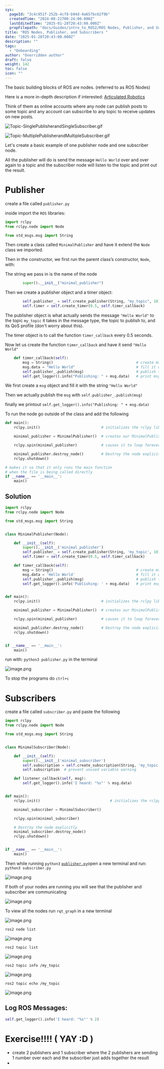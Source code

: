 ```yaml
---
sys:
  pageId: "3c4c951f-252b-4cf8-b94d-4a657bc62f9b"
  createdTime: "2024-08-21T00:24:00.000Z"
  lastEditedTime: "2025-01-28T20:43:00.000Z"
  propFilepath: "docs/Guides/intro_to_ROS2/ROS Nodes, Publisher, and Subscribers .md"
title: "ROS Nodes, Publisher, and Subscribers "
date: "2025-01-28T20:43:00.000Z"
description: ""
tags:
  - "Onboarding"
author: "Overridden author"
draft: false
weight: 142
toc: false
icon: ""
---
```


The basic building blocks of ROS are nodes. (referred to as ROS Nodes)

Here is a more in-depth description if interested: [Articulated Robotics](https://articulatedrobotics.xyz/tutorials/ready-for-ros/ros-overview#2-nodes)

Think of them as online accounts where any node can publish posts to some topic and any account can subscribe to any topic to receive updates on new posts.

![Topic-SinglePublisherandSingleSubscriber.gif](https://docs.ros.org/en/humble/_images/Topic-SinglePublisherandSingleSubscriber.gif)

![Topic-MultiplePublisherandMultipleSubscriber.gif](https://docs.ros.org/en/humble/_images/Topic-MultiplePublisherandMultipleSubscriber.gif)

Let's create a basic example of one publisher node and one subscriber node.

All the publisher will do is send the message `Hello World` over and over again to a topic and the subscriber node will listen to the topic and print out the result.

# Publisher

create a file called `publisher.py` 

inside import the `ROS` libraries:

```python
import rclpy
from rclpy.node import Node

from std_msgs.msg import String
```

Then create a class called `MinimalPublisher` and have it extend the `Node` class we imported.

Then in the constructor, we first run the parent class’s constructor, `Node`, with:

The string we pass in is the name of the node

```python
        super().__init__("minimal_publisher")
```

Then we create a publisher object and a timer object:

```python
        self.publisher_ = self.create_publisher(String, "my_topic", 10)
        self.timer = self.create_timer(0.5, self.timer_callback)
```

The publisher object is what actually sends the message `"Hello World"` to the topic `my_topic` it takes in the message type, the topic to publish to, and its QoS profile (don't worry about this).

The timer object is to call the function `timer_callback` every 0.5 seconds.

Now let us create the function `timer_callback` and have it send `"Hello World"`

```python
    def timer_callback(self):
        msg = String()                                      # create msg object
        msg.data = "Hello World"                            # fill it with data
        self.publisher_.publish(msg)                        # publish the message
        self.get_logger().info("Publishing: " + msg.data)   # print msg
```

We first create a `msg` object and fill it with the string `"Hello World"`

Then we actually publish the `msg` with `self.publisher_.publish(msg)`

finally we printout `self.get_logger().info("Publishing: " + msg.data)`

To run the node go outside of the class and add the following

```python
def main():
    rclpy.init()                            # initializes the rclpy library

    minimal_publisher = MinimalPublisher()  # creates our MinimalPublisher object

    rclpy.spin(minimal_publisher)           # causes it to loop forever

    minimal_publisher.destroy_node()        # Destroy the node explicitly
    rclpy.shutdown()

# makes it so that it only runs the main function
# when the file is being called directly
if __name__ == '__main__': 
    main()
```

## Solution

```python
import rclpy
from rclpy.node import Node

from std_msgs.msg import String


class MinimalPublisher(Node):

    def __init__(self):
        super().__init__('minimal_publisher')
        self.publisher_ = self.create_publisher(String, 'my_topic', 10)
        self.timer = self.create_timer(0.5, self.timer_callback)

    def timer_callback(self):
        msg = String()                                      # create msg object
        msg.data = 'Hello World'                            # fill it with data
        self.publisher_.publish(msg)                        # publish the message
        self.get_logger().info('Publishing: ' + msg.data)   # print msg


def main():
    rclpy.init()                            # initializes the rclpy library

    minimal_publisher = MinimalPublisher()  # creates our MinimalPublisher object

    rclpy.spin(minimal_publisher)           # causes it to loop forever

    minimal_publisher.destroy_node()        # Destroy the node explicitly
    rclpy.shutdown()


if __name__ == '__main__':
    main()
```

run with: `python3 publisher.py` in the terminal

![image.png](https://prod-files-secure.s3.us-west-2.amazonaws.com/d518164a-d88e-44d1-a4ee-3adb3bd8bce0/9214accb-ad5b-44f1-a31c-b3167c59138b/image.png?X-Amz-Algorithm=AWS4-HMAC-SHA256&X-Amz-Content-Sha256=UNSIGNED-PAYLOAD&X-Amz-Credential=ASIAZI2LB4666N424D3N%2F20250409%2Fus-west-2%2Fs3%2Faws4_request&X-Amz-Date=20250409T190700Z&X-Amz-Expires=3600&X-Amz-Security-Token=IQoJb3JpZ2luX2VjEBsaCXVzLXdlc3QtMiJGMEQCIB5G8U%2B178TVVuNt%2B74Yxd6qhsG%2BOZIfZ0hWKGuq3p2uAiAZigLMHDQ%2FuUjVwHf97O8Yes5315PmalNREBrp4ibsJyqIBAiU%2F%2F%2F%2F%2F%2F%2F%2F%2F%2F8BEAAaDDYzNzQyMzE4MzgwNSIMUo9GCms4qj3T37PvKtwDt7az5xVptRZWYeRql4HZXsVqzfiiOIWfyMrcDE4A9v48tVC22s2XQeIvQ%2FsWo8YccjJd%2BxoJKWmqpOS7DSa6DBGEKIVdoZvlZk4D4vEY8GRBcM%2BtnDSko1T69yJf46Re7Q4SWKIciVOGrAzHFI6Zrs8D5ED7WgxiLF6wsEayNBaeuZ0kKKPL20V7VukyndV72hAABnAfwaZBF7zqhLSGV14EBzYt8FJ%2FshuNYSVJrVcuvMbX%2BHPyaz5kz81BS8%2B%2FH%2Fg10cG4JQLcdO2ApBypYROacQRAKzNETGSz%2BBhrtAWE%2BAmjnk1QgwBpvLiSlVQLPnlYpcPXeD%2B7EgEOTrNA%2BtzknQv0%2FgG%2F3YyYC2C033DDc%2FDsVePJb9as%2FuiX1qGvMTIdrWe2yCdrnGWt%2Bo0HECwI%2FIF6NxxAO5JVnqdbPgZzCA0TsinC0l2dkEW9RzfQ5EtItD3UbtZuc6AoBTeZWl0rJhGsfuMIAW4OXhTDxAYA6JD9c2I8MWRuNKODlOfOW3bJDVDGPwM%2Bir5wFUM1onzstlYFsUavNkU3Ux1LGQCV6zf1CQKTYqgzzSFkmCqykt%2FGXN1cIvQSbvrh9MgapBoZ5BtDa6QI2K4Q2i%2Bimr107T9pRjqCHMnNfMYw0PravwY6pgGn6rEtIhCmZj1eNw69EbbmW0k2%2FBCF6nu6PsrfuWscZ7HkelTdX3FiveUqlwhqdsDgDulBhme%2BgnW516hW%2F5Wo4uoTyVqf1CeyVKZwuHFYr3HIYo4TH6znO36vwtljv2cLCz7ogrV%2F6COlAqMAWe2%2BNO4Nkaleoc8vRnIt4sp3iBS8hcm02RIS8n%2BVmtc4jCjKSww7WTe5XwLgHajtqDFGBuEeNg8%2F&X-Amz-Signature=568d6dcdac9dfc7bebd997f82b651d55c1990a25a98653f33a5e0cedd24eeda8&X-Amz-SignedHeaders=host&x-id=GetObject)

To stop the programs do `ctrl+c`

# Subscribers

create a file called `subscriber.py` and paste the following

```python
import rclpy
from rclpy.node import Node

from std_msgs.msg import String


class MinimalSubscriber(Node):

    def __init__(self):
        super().__init__('minimal_subscriber')
        self.subscription = self.create_subscription(String, 'my_topic', self.listener_callback, 10)
        self.subscription  # prevent unused variable warning

    def listener_callback(self, msg):
        self.get_logger().info('I heard: "%s"' % msg.data)


def main():
    rclpy.init()                                # initializes the rclpy library

    minimal_subscriber = MinimalSubscriber()

    rclpy.spin(minimal_subscriber)

    # Destroy the node explicitly
    minimal_subscriber.destroy_node()
    rclpy.shutdown()


if __name__ == '__main__':
    main()
```

Then while running `python3` [`publisher.py`](http://publisher.py/)open a new terminal and run: `python3 subscriber.py` 

![image.png](https://prod-files-secure.s3.us-west-2.amazonaws.com/d518164a-d88e-44d1-a4ee-3adb3bd8bce0/611fccf2-c738-4dbd-94e9-98f209092866/image.png?X-Amz-Algorithm=AWS4-HMAC-SHA256&X-Amz-Content-Sha256=UNSIGNED-PAYLOAD&X-Amz-Credential=ASIAZI2LB4666N424D3N%2F20250409%2Fus-west-2%2Fs3%2Faws4_request&X-Amz-Date=20250409T190700Z&X-Amz-Expires=3600&X-Amz-Security-Token=IQoJb3JpZ2luX2VjEBsaCXVzLXdlc3QtMiJGMEQCIB5G8U%2B178TVVuNt%2B74Yxd6qhsG%2BOZIfZ0hWKGuq3p2uAiAZigLMHDQ%2FuUjVwHf97O8Yes5315PmalNREBrp4ibsJyqIBAiU%2F%2F%2F%2F%2F%2F%2F%2F%2F%2F8BEAAaDDYzNzQyMzE4MzgwNSIMUo9GCms4qj3T37PvKtwDt7az5xVptRZWYeRql4HZXsVqzfiiOIWfyMrcDE4A9v48tVC22s2XQeIvQ%2FsWo8YccjJd%2BxoJKWmqpOS7DSa6DBGEKIVdoZvlZk4D4vEY8GRBcM%2BtnDSko1T69yJf46Re7Q4SWKIciVOGrAzHFI6Zrs8D5ED7WgxiLF6wsEayNBaeuZ0kKKPL20V7VukyndV72hAABnAfwaZBF7zqhLSGV14EBzYt8FJ%2FshuNYSVJrVcuvMbX%2BHPyaz5kz81BS8%2B%2FH%2Fg10cG4JQLcdO2ApBypYROacQRAKzNETGSz%2BBhrtAWE%2BAmjnk1QgwBpvLiSlVQLPnlYpcPXeD%2B7EgEOTrNA%2BtzknQv0%2FgG%2F3YyYC2C033DDc%2FDsVePJb9as%2FuiX1qGvMTIdrWe2yCdrnGWt%2Bo0HECwI%2FIF6NxxAO5JVnqdbPgZzCA0TsinC0l2dkEW9RzfQ5EtItD3UbtZuc6AoBTeZWl0rJhGsfuMIAW4OXhTDxAYA6JD9c2I8MWRuNKODlOfOW3bJDVDGPwM%2Bir5wFUM1onzstlYFsUavNkU3Ux1LGQCV6zf1CQKTYqgzzSFkmCqykt%2FGXN1cIvQSbvrh9MgapBoZ5BtDa6QI2K4Q2i%2Bimr107T9pRjqCHMnNfMYw0PravwY6pgGn6rEtIhCmZj1eNw69EbbmW0k2%2FBCF6nu6PsrfuWscZ7HkelTdX3FiveUqlwhqdsDgDulBhme%2BgnW516hW%2F5Wo4uoTyVqf1CeyVKZwuHFYr3HIYo4TH6znO36vwtljv2cLCz7ogrV%2F6COlAqMAWe2%2BNO4Nkaleoc8vRnIt4sp3iBS8hcm02RIS8n%2BVmtc4jCjKSww7WTe5XwLgHajtqDFGBuEeNg8%2F&X-Amz-Signature=82bd4436373900cfb88b14adaec15df12bee79f070c623e160edd392591375c7&X-Amz-SignedHeaders=host&x-id=GetObject)

If both of your nodes are running you will see that the publisher and subscriber are communicating

![image.png](https://prod-files-secure.s3.us-west-2.amazonaws.com/d518164a-d88e-44d1-a4ee-3adb3bd8bce0/eea428b5-1cf0-43bb-a30b-81cbaf6c5c78/image.png?X-Amz-Algorithm=AWS4-HMAC-SHA256&X-Amz-Content-Sha256=UNSIGNED-PAYLOAD&X-Amz-Credential=ASIAZI2LB4666N424D3N%2F20250409%2Fus-west-2%2Fs3%2Faws4_request&X-Amz-Date=20250409T190700Z&X-Amz-Expires=3600&X-Amz-Security-Token=IQoJb3JpZ2luX2VjEBsaCXVzLXdlc3QtMiJGMEQCIB5G8U%2B178TVVuNt%2B74Yxd6qhsG%2BOZIfZ0hWKGuq3p2uAiAZigLMHDQ%2FuUjVwHf97O8Yes5315PmalNREBrp4ibsJyqIBAiU%2F%2F%2F%2F%2F%2F%2F%2F%2F%2F8BEAAaDDYzNzQyMzE4MzgwNSIMUo9GCms4qj3T37PvKtwDt7az5xVptRZWYeRql4HZXsVqzfiiOIWfyMrcDE4A9v48tVC22s2XQeIvQ%2FsWo8YccjJd%2BxoJKWmqpOS7DSa6DBGEKIVdoZvlZk4D4vEY8GRBcM%2BtnDSko1T69yJf46Re7Q4SWKIciVOGrAzHFI6Zrs8D5ED7WgxiLF6wsEayNBaeuZ0kKKPL20V7VukyndV72hAABnAfwaZBF7zqhLSGV14EBzYt8FJ%2FshuNYSVJrVcuvMbX%2BHPyaz5kz81BS8%2B%2FH%2Fg10cG4JQLcdO2ApBypYROacQRAKzNETGSz%2BBhrtAWE%2BAmjnk1QgwBpvLiSlVQLPnlYpcPXeD%2B7EgEOTrNA%2BtzknQv0%2FgG%2F3YyYC2C033DDc%2FDsVePJb9as%2FuiX1qGvMTIdrWe2yCdrnGWt%2Bo0HECwI%2FIF6NxxAO5JVnqdbPgZzCA0TsinC0l2dkEW9RzfQ5EtItD3UbtZuc6AoBTeZWl0rJhGsfuMIAW4OXhTDxAYA6JD9c2I8MWRuNKODlOfOW3bJDVDGPwM%2Bir5wFUM1onzstlYFsUavNkU3Ux1LGQCV6zf1CQKTYqgzzSFkmCqykt%2FGXN1cIvQSbvrh9MgapBoZ5BtDa6QI2K4Q2i%2Bimr107T9pRjqCHMnNfMYw0PravwY6pgGn6rEtIhCmZj1eNw69EbbmW0k2%2FBCF6nu6PsrfuWscZ7HkelTdX3FiveUqlwhqdsDgDulBhme%2BgnW516hW%2F5Wo4uoTyVqf1CeyVKZwuHFYr3HIYo4TH6znO36vwtljv2cLCz7ogrV%2F6COlAqMAWe2%2BNO4Nkaleoc8vRnIt4sp3iBS8hcm02RIS8n%2BVmtc4jCjKSww7WTe5XwLgHajtqDFGBuEeNg8%2F&X-Amz-Signature=b3ffe11cd479ab728d6e23cc313b88ae2df51785377bbcb99a070da8356ad6cc&X-Amz-SignedHeaders=host&x-id=GetObject)

To view all the nodes run `rqt_graph` in a new terminal

![image.png](https://prod-files-secure.s3.us-west-2.amazonaws.com/d518164a-d88e-44d1-a4ee-3adb3bd8bce0/1d98e964-4318-4d62-b5c4-8c8f78368598/image.png?X-Amz-Algorithm=AWS4-HMAC-SHA256&X-Amz-Content-Sha256=UNSIGNED-PAYLOAD&X-Amz-Credential=ASIAZI2LB4666N424D3N%2F20250409%2Fus-west-2%2Fs3%2Faws4_request&X-Amz-Date=20250409T190700Z&X-Amz-Expires=3600&X-Amz-Security-Token=IQoJb3JpZ2luX2VjEBsaCXVzLXdlc3QtMiJGMEQCIB5G8U%2B178TVVuNt%2B74Yxd6qhsG%2BOZIfZ0hWKGuq3p2uAiAZigLMHDQ%2FuUjVwHf97O8Yes5315PmalNREBrp4ibsJyqIBAiU%2F%2F%2F%2F%2F%2F%2F%2F%2F%2F8BEAAaDDYzNzQyMzE4MzgwNSIMUo9GCms4qj3T37PvKtwDt7az5xVptRZWYeRql4HZXsVqzfiiOIWfyMrcDE4A9v48tVC22s2XQeIvQ%2FsWo8YccjJd%2BxoJKWmqpOS7DSa6DBGEKIVdoZvlZk4D4vEY8GRBcM%2BtnDSko1T69yJf46Re7Q4SWKIciVOGrAzHFI6Zrs8D5ED7WgxiLF6wsEayNBaeuZ0kKKPL20V7VukyndV72hAABnAfwaZBF7zqhLSGV14EBzYt8FJ%2FshuNYSVJrVcuvMbX%2BHPyaz5kz81BS8%2B%2FH%2Fg10cG4JQLcdO2ApBypYROacQRAKzNETGSz%2BBhrtAWE%2BAmjnk1QgwBpvLiSlVQLPnlYpcPXeD%2B7EgEOTrNA%2BtzknQv0%2FgG%2F3YyYC2C033DDc%2FDsVePJb9as%2FuiX1qGvMTIdrWe2yCdrnGWt%2Bo0HECwI%2FIF6NxxAO5JVnqdbPgZzCA0TsinC0l2dkEW9RzfQ5EtItD3UbtZuc6AoBTeZWl0rJhGsfuMIAW4OXhTDxAYA6JD9c2I8MWRuNKODlOfOW3bJDVDGPwM%2Bir5wFUM1onzstlYFsUavNkU3Ux1LGQCV6zf1CQKTYqgzzSFkmCqykt%2FGXN1cIvQSbvrh9MgapBoZ5BtDa6QI2K4Q2i%2Bimr107T9pRjqCHMnNfMYw0PravwY6pgGn6rEtIhCmZj1eNw69EbbmW0k2%2FBCF6nu6PsrfuWscZ7HkelTdX3FiveUqlwhqdsDgDulBhme%2BgnW516hW%2F5Wo4uoTyVqf1CeyVKZwuHFYr3HIYo4TH6znO36vwtljv2cLCz7ogrV%2F6COlAqMAWe2%2BNO4Nkaleoc8vRnIt4sp3iBS8hcm02RIS8n%2BVmtc4jCjKSww7WTe5XwLgHajtqDFGBuEeNg8%2F&X-Amz-Signature=f4b14e8c2d0c0083789d98d9726e6a89257ebefd98c4fb474840c753df82aebc&X-Amz-SignedHeaders=host&x-id=GetObject)

`ros2 node list`

![image.png](https://prod-files-secure.s3.us-west-2.amazonaws.com/d518164a-d88e-44d1-a4ee-3adb3bd8bce0/680ac8cf-e6d9-4164-9ece-5b9a6fccffee/image.png?X-Amz-Algorithm=AWS4-HMAC-SHA256&X-Amz-Content-Sha256=UNSIGNED-PAYLOAD&X-Amz-Credential=ASIAZI2LB4666N424D3N%2F20250409%2Fus-west-2%2Fs3%2Faws4_request&X-Amz-Date=20250409T190700Z&X-Amz-Expires=3600&X-Amz-Security-Token=IQoJb3JpZ2luX2VjEBsaCXVzLXdlc3QtMiJGMEQCIB5G8U%2B178TVVuNt%2B74Yxd6qhsG%2BOZIfZ0hWKGuq3p2uAiAZigLMHDQ%2FuUjVwHf97O8Yes5315PmalNREBrp4ibsJyqIBAiU%2F%2F%2F%2F%2F%2F%2F%2F%2F%2F8BEAAaDDYzNzQyMzE4MzgwNSIMUo9GCms4qj3T37PvKtwDt7az5xVptRZWYeRql4HZXsVqzfiiOIWfyMrcDE4A9v48tVC22s2XQeIvQ%2FsWo8YccjJd%2BxoJKWmqpOS7DSa6DBGEKIVdoZvlZk4D4vEY8GRBcM%2BtnDSko1T69yJf46Re7Q4SWKIciVOGrAzHFI6Zrs8D5ED7WgxiLF6wsEayNBaeuZ0kKKPL20V7VukyndV72hAABnAfwaZBF7zqhLSGV14EBzYt8FJ%2FshuNYSVJrVcuvMbX%2BHPyaz5kz81BS8%2B%2FH%2Fg10cG4JQLcdO2ApBypYROacQRAKzNETGSz%2BBhrtAWE%2BAmjnk1QgwBpvLiSlVQLPnlYpcPXeD%2B7EgEOTrNA%2BtzknQv0%2FgG%2F3YyYC2C033DDc%2FDsVePJb9as%2FuiX1qGvMTIdrWe2yCdrnGWt%2Bo0HECwI%2FIF6NxxAO5JVnqdbPgZzCA0TsinC0l2dkEW9RzfQ5EtItD3UbtZuc6AoBTeZWl0rJhGsfuMIAW4OXhTDxAYA6JD9c2I8MWRuNKODlOfOW3bJDVDGPwM%2Bir5wFUM1onzstlYFsUavNkU3Ux1LGQCV6zf1CQKTYqgzzSFkmCqykt%2FGXN1cIvQSbvrh9MgapBoZ5BtDa6QI2K4Q2i%2Bimr107T9pRjqCHMnNfMYw0PravwY6pgGn6rEtIhCmZj1eNw69EbbmW0k2%2FBCF6nu6PsrfuWscZ7HkelTdX3FiveUqlwhqdsDgDulBhme%2BgnW516hW%2F5Wo4uoTyVqf1CeyVKZwuHFYr3HIYo4TH6znO36vwtljv2cLCz7ogrV%2F6COlAqMAWe2%2BNO4Nkaleoc8vRnIt4sp3iBS8hcm02RIS8n%2BVmtc4jCjKSww7WTe5XwLgHajtqDFGBuEeNg8%2F&X-Amz-Signature=ecd671712fa33817eab6f3665a07a50daed742fd293a97711389830ba443efb6&X-Amz-SignedHeaders=host&x-id=GetObject)

`ros2 topic list`

![image.png](https://prod-files-secure.s3.us-west-2.amazonaws.com/d518164a-d88e-44d1-a4ee-3adb3bd8bce0/eee2ebe1-27ef-4a4a-96fb-2ca54126fb29/image.png?X-Amz-Algorithm=AWS4-HMAC-SHA256&X-Amz-Content-Sha256=UNSIGNED-PAYLOAD&X-Amz-Credential=ASIAZI2LB4666N424D3N%2F20250409%2Fus-west-2%2Fs3%2Faws4_request&X-Amz-Date=20250409T190700Z&X-Amz-Expires=3600&X-Amz-Security-Token=IQoJb3JpZ2luX2VjEBsaCXVzLXdlc3QtMiJGMEQCIB5G8U%2B178TVVuNt%2B74Yxd6qhsG%2BOZIfZ0hWKGuq3p2uAiAZigLMHDQ%2FuUjVwHf97O8Yes5315PmalNREBrp4ibsJyqIBAiU%2F%2F%2F%2F%2F%2F%2F%2F%2F%2F8BEAAaDDYzNzQyMzE4MzgwNSIMUo9GCms4qj3T37PvKtwDt7az5xVptRZWYeRql4HZXsVqzfiiOIWfyMrcDE4A9v48tVC22s2XQeIvQ%2FsWo8YccjJd%2BxoJKWmqpOS7DSa6DBGEKIVdoZvlZk4D4vEY8GRBcM%2BtnDSko1T69yJf46Re7Q4SWKIciVOGrAzHFI6Zrs8D5ED7WgxiLF6wsEayNBaeuZ0kKKPL20V7VukyndV72hAABnAfwaZBF7zqhLSGV14EBzYt8FJ%2FshuNYSVJrVcuvMbX%2BHPyaz5kz81BS8%2B%2FH%2Fg10cG4JQLcdO2ApBypYROacQRAKzNETGSz%2BBhrtAWE%2BAmjnk1QgwBpvLiSlVQLPnlYpcPXeD%2B7EgEOTrNA%2BtzknQv0%2FgG%2F3YyYC2C033DDc%2FDsVePJb9as%2FuiX1qGvMTIdrWe2yCdrnGWt%2Bo0HECwI%2FIF6NxxAO5JVnqdbPgZzCA0TsinC0l2dkEW9RzfQ5EtItD3UbtZuc6AoBTeZWl0rJhGsfuMIAW4OXhTDxAYA6JD9c2I8MWRuNKODlOfOW3bJDVDGPwM%2Bir5wFUM1onzstlYFsUavNkU3Ux1LGQCV6zf1CQKTYqgzzSFkmCqykt%2FGXN1cIvQSbvrh9MgapBoZ5BtDa6QI2K4Q2i%2Bimr107T9pRjqCHMnNfMYw0PravwY6pgGn6rEtIhCmZj1eNw69EbbmW0k2%2FBCF6nu6PsrfuWscZ7HkelTdX3FiveUqlwhqdsDgDulBhme%2BgnW516hW%2F5Wo4uoTyVqf1CeyVKZwuHFYr3HIYo4TH6znO36vwtljv2cLCz7ogrV%2F6COlAqMAWe2%2BNO4Nkaleoc8vRnIt4sp3iBS8hcm02RIS8n%2BVmtc4jCjKSww7WTe5XwLgHajtqDFGBuEeNg8%2F&X-Amz-Signature=cf682cadc16cbaeeea686822a98ebd4953d699b1af9a77efd2a60a2161371fcb&X-Amz-SignedHeaders=host&x-id=GetObject)

`ros2 topic info /my_topic`

![image.png](https://prod-files-secure.s3.us-west-2.amazonaws.com/d518164a-d88e-44d1-a4ee-3adb3bd8bce0/6288ef12-cb9e-406f-b9eb-65feed3a9011/image.png?X-Amz-Algorithm=AWS4-HMAC-SHA256&X-Amz-Content-Sha256=UNSIGNED-PAYLOAD&X-Amz-Credential=ASIAZI2LB4666N424D3N%2F20250409%2Fus-west-2%2Fs3%2Faws4_request&X-Amz-Date=20250409T190700Z&X-Amz-Expires=3600&X-Amz-Security-Token=IQoJb3JpZ2luX2VjEBsaCXVzLXdlc3QtMiJGMEQCIB5G8U%2B178TVVuNt%2B74Yxd6qhsG%2BOZIfZ0hWKGuq3p2uAiAZigLMHDQ%2FuUjVwHf97O8Yes5315PmalNREBrp4ibsJyqIBAiU%2F%2F%2F%2F%2F%2F%2F%2F%2F%2F8BEAAaDDYzNzQyMzE4MzgwNSIMUo9GCms4qj3T37PvKtwDt7az5xVptRZWYeRql4HZXsVqzfiiOIWfyMrcDE4A9v48tVC22s2XQeIvQ%2FsWo8YccjJd%2BxoJKWmqpOS7DSa6DBGEKIVdoZvlZk4D4vEY8GRBcM%2BtnDSko1T69yJf46Re7Q4SWKIciVOGrAzHFI6Zrs8D5ED7WgxiLF6wsEayNBaeuZ0kKKPL20V7VukyndV72hAABnAfwaZBF7zqhLSGV14EBzYt8FJ%2FshuNYSVJrVcuvMbX%2BHPyaz5kz81BS8%2B%2FH%2Fg10cG4JQLcdO2ApBypYROacQRAKzNETGSz%2BBhrtAWE%2BAmjnk1QgwBpvLiSlVQLPnlYpcPXeD%2B7EgEOTrNA%2BtzknQv0%2FgG%2F3YyYC2C033DDc%2FDsVePJb9as%2FuiX1qGvMTIdrWe2yCdrnGWt%2Bo0HECwI%2FIF6NxxAO5JVnqdbPgZzCA0TsinC0l2dkEW9RzfQ5EtItD3UbtZuc6AoBTeZWl0rJhGsfuMIAW4OXhTDxAYA6JD9c2I8MWRuNKODlOfOW3bJDVDGPwM%2Bir5wFUM1onzstlYFsUavNkU3Ux1LGQCV6zf1CQKTYqgzzSFkmCqykt%2FGXN1cIvQSbvrh9MgapBoZ5BtDa6QI2K4Q2i%2Bimr107T9pRjqCHMnNfMYw0PravwY6pgGn6rEtIhCmZj1eNw69EbbmW0k2%2FBCF6nu6PsrfuWscZ7HkelTdX3FiveUqlwhqdsDgDulBhme%2BgnW516hW%2F5Wo4uoTyVqf1CeyVKZwuHFYr3HIYo4TH6znO36vwtljv2cLCz7ogrV%2F6COlAqMAWe2%2BNO4Nkaleoc8vRnIt4sp3iBS8hcm02RIS8n%2BVmtc4jCjKSww7WTe5XwLgHajtqDFGBuEeNg8%2F&X-Amz-Signature=14ecfcbf4feeb48d07084d046d5558c85a9764a1653c4f7cbc88fd0a8b054f8c&X-Amz-SignedHeaders=host&x-id=GetObject)

`ros2 topic echo /my_topic`

![image.png](https://prod-files-secure.s3.us-west-2.amazonaws.com/d518164a-d88e-44d1-a4ee-3adb3bd8bce0/0a6fcb4d-422d-4a6c-a803-749ef4adf2c6/image.png?X-Amz-Algorithm=AWS4-HMAC-SHA256&X-Amz-Content-Sha256=UNSIGNED-PAYLOAD&X-Amz-Credential=ASIAZI2LB4666N424D3N%2F20250409%2Fus-west-2%2Fs3%2Faws4_request&X-Amz-Date=20250409T190700Z&X-Amz-Expires=3600&X-Amz-Security-Token=IQoJb3JpZ2luX2VjEBsaCXVzLXdlc3QtMiJGMEQCIB5G8U%2B178TVVuNt%2B74Yxd6qhsG%2BOZIfZ0hWKGuq3p2uAiAZigLMHDQ%2FuUjVwHf97O8Yes5315PmalNREBrp4ibsJyqIBAiU%2F%2F%2F%2F%2F%2F%2F%2F%2F%2F8BEAAaDDYzNzQyMzE4MzgwNSIMUo9GCms4qj3T37PvKtwDt7az5xVptRZWYeRql4HZXsVqzfiiOIWfyMrcDE4A9v48tVC22s2XQeIvQ%2FsWo8YccjJd%2BxoJKWmqpOS7DSa6DBGEKIVdoZvlZk4D4vEY8GRBcM%2BtnDSko1T69yJf46Re7Q4SWKIciVOGrAzHFI6Zrs8D5ED7WgxiLF6wsEayNBaeuZ0kKKPL20V7VukyndV72hAABnAfwaZBF7zqhLSGV14EBzYt8FJ%2FshuNYSVJrVcuvMbX%2BHPyaz5kz81BS8%2B%2FH%2Fg10cG4JQLcdO2ApBypYROacQRAKzNETGSz%2BBhrtAWE%2BAmjnk1QgwBpvLiSlVQLPnlYpcPXeD%2B7EgEOTrNA%2BtzknQv0%2FgG%2F3YyYC2C033DDc%2FDsVePJb9as%2FuiX1qGvMTIdrWe2yCdrnGWt%2Bo0HECwI%2FIF6NxxAO5JVnqdbPgZzCA0TsinC0l2dkEW9RzfQ5EtItD3UbtZuc6AoBTeZWl0rJhGsfuMIAW4OXhTDxAYA6JD9c2I8MWRuNKODlOfOW3bJDVDGPwM%2Bir5wFUM1onzstlYFsUavNkU3Ux1LGQCV6zf1CQKTYqgzzSFkmCqykt%2FGXN1cIvQSbvrh9MgapBoZ5BtDa6QI2K4Q2i%2Bimr107T9pRjqCHMnNfMYw0PravwY6pgGn6rEtIhCmZj1eNw69EbbmW0k2%2FBCF6nu6PsrfuWscZ7HkelTdX3FiveUqlwhqdsDgDulBhme%2BgnW516hW%2F5Wo4uoTyVqf1CeyVKZwuHFYr3HIYo4TH6znO36vwtljv2cLCz7ogrV%2F6COlAqMAWe2%2BNO4Nkaleoc8vRnIt4sp3iBS8hcm02RIS8n%2BVmtc4jCjKSww7WTe5XwLgHajtqDFGBuEeNg8%2F&X-Amz-Signature=417f684b34c9fe8b716543fa781df6b02e3b899433091edbbb6074e3b7816260&X-Amz-SignedHeaders=host&x-id=GetObject)

## Log ROS Messages:

```python
self.get_logger().info('I heard: "%s"' % 2)
```

# Exercise!!!! ( YAY :D )

- create 2 publishers and 1 subscriber where the 2 publishers are sending 1 number over each and the subscriber just adds together the result
- 
